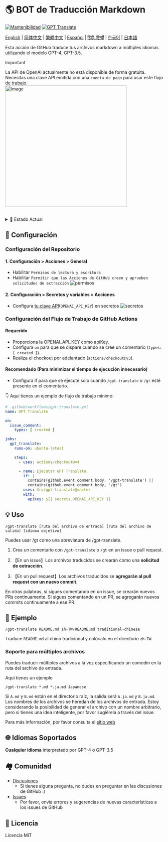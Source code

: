 # 🌎 BOT de Traducción Markdown
[![Mantenibilidad](https://api.codeclimate.com/v1/badges/a13ea4f37913ba6ba570/maintainability)](https://codeclimate.com/github/3ru/gpt-translate/maintainability)
[![GPT Translate](https://github.com/3ru/gpt-translate/actions/workflows/gpt-translate.yml/badge.svg)](https://github.com/3ru/gpt-translate/actions/workflows/gpt-translate.yml)

[English](/README.md) |
[简体中文](/README/README.zh-CN.md) |
[繁體中文](/README/README.zh-TW.md) |
[Español](/README/README.es.md) |
[हिंदी, हिन्दी](/README/README.hi.md) |
[한국어](/README/README.ko.md) |
[日本語](/README/README.ja.md)

Esta acción de GitHub traduce tus archivos markdown a múltiples idiomas utilizando el modelo GPT-4, GPT-3.5.

> [!Important]  
> La API de OpenAI actualmente no está disponible de forma gratuita. Necesitas una clave API emitida con una `cuenta de pago` para usar este flujo de trabajo.  
> <img width="387" alt="image" src="https://github.com/3ru/gpt-translate/assets/69892552/8c803edb-85ef-41ee-a4be-be52b3a30eba">

<br/>

<details><summary>🧐 Estado Actual</summary>
<p>

- La acción solo soporta traducir **archivos markdown(`.md`), markdown-jsx(`.mdx`), json(`.json`)**.

- El comando solo puede ser ejecutado por individuos con **permisos de escritura en el repositorio**.

Estas limitaciones previenen el abuso de la API por parte de personas no confiables.

</p>
</details> 

## 🔧 Configuración

### Configuración del Repositorio

#### 1. Configuración > Acciones > General

- Habilitar `Permisos de lectura y escritura`
- Habilitar `Permitir que las Acciones de GitHub creen y aprueben solicitudes de extracción`
  ![permisos](https://user-images.githubusercontent.com/69892552/228692074-d8d009a8-9272-4023-97b1-3cbc637d5d84.jpg)

#### 2. Configuración > Secretos y variables > Acciones

- Configura [tu clave API](https://platform.openai.com/account/api-keys)(`OPENAI_API_KEY`) en secretos
  ![secretos](https://user-images.githubusercontent.com/69892552/228692421-22d7db33-4e32-4f28-b166-45b4d3ce2b11.jpg)


### Configuración del Flujo de Trabajo de GitHub Actions

#### Requerido
- Proporciona la OPENAI_API_KEY como apiKey.
- Configura `on` para que se dispare cuando se cree un comentario (`types: [ created ]`).
- Realiza el checkout por adelantado (`actions/checkout@v3`).

#### Recomendado (Para minimizar el tiempo de ejecución innecesario)
- Configura if para que se ejecute solo cuando `/gpt-translate` o `/gt` esté presente en el comentario.


👇 Aquí tienes un ejemplo de flujo de trabajo mínimo:
```yaml
# .github/workflows/gpt-translate.yml
name: GPT Translate

on:
  issue_comment:
    types: [ created ]

jobs:
  gpt_translate:
    runs-on: ubuntu-latest

    steps:
      - uses: actions/checkout@v4

      - name: Ejecutar GPT Translate
        if: |
          contains(github.event.comment.body, '/gpt-translate') || 
          contains(github.event.comment.body, '/gt')
        uses: 3ru/gpt-translate@master
        with:
          apikey: ${{ secrets.OPENAI_API_KEY }}
```


## 💡 Uso

```
/gpt-translate [ruta del archivo de entrada] [ruta del archivo de salida] [idioma objetivo] 
```
Puedes usar /gt como una abreviatura de /gpt-translate.

1. Crea un comentario con `/gpt-translate` o `/gt` en un issue o pull request.

2. 【En un issue】Los archivos traducidos se crearán como una **solicitud de extracción**.

2. 【En un pull request】Los archivos traducidos se **agregarán al pull request con un nuevo commit**.

En otras palabras, si sigues comentando en un issue, se crearán nuevos PRs continuamente.
Si sigues comentando en un PR, se agregarán nuevos commits continuamente a ese PR.

## 📝 Ejemplo
```
/gpt-translate README.md zh-TW/README.md traditional-chinese
```
Traduce `README.md` al chino tradicional y colócalo en el directorio `zh-TW`.

### Soporte para múltiples archivos

Puedes traducir múltiples archivos a la vez especificando un comodín en la ruta del archivo de entrada.

Aquí tienes un ejemplo
```
/gpt-translate *.md *.ja.md Japanese
```
Si `A.md` y `B.md` están en el directorio raíz, la salida será `A.ja.md` y `B.ja.md`. Los nombres de los archivos se heredan de los archivos de entrada.
Estoy considerando la posibilidad de generar el archivo con un nombre arbitrario, pero si tienes una idea inteligente, por favor sugiérela a través del issue.

Para más información, por favor consulta el [sitio web](https://g-t.vercel.app/docs/references/path-builder)

## 🌐 Idiomas Soportados
**Cualquier idioma** interpretado por GPT-4 o GPT-3.5

## 🏘️ Comunidad
- [Discusiones](https://github.com/3ru/gpt-translate/discussions)
  - Si tienes alguna pregunta, no dudes en preguntar en las discusiones de GitHub :)
- [Issues](https://github.com/3ru/gpt-translate/issues)
  - Por favor, envía errores y sugerencias de nuevas características a los issues de GitHub

## 📃 Licencia
Licencia MIT